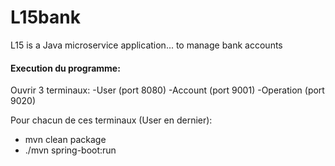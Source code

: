 # L15bank
L15 is a Java microservice application... to manage bank accounts

#### Execution du programme:

Ouvrir 3 terminaux:
-User (port 8080)
-Account (port 9001)
-Operation (port 9020)

Pour chacun de ces terminaux (User en dernier):
- mvn clean package
- ./mvn spring-boot:run